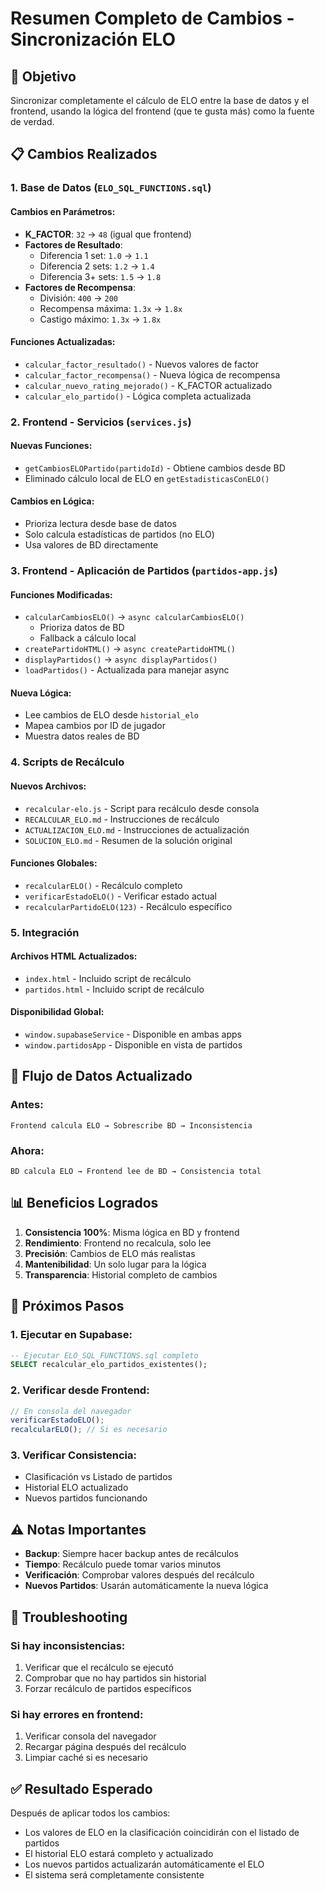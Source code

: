 # Resumen Completo de Cambios - Sincronización ELO

## 🎯 Objetivo
Sincronizar completamente el cálculo de ELO entre la base de datos y el frontend, usando la lógica del frontend (que te gusta más) como la fuente de verdad.

## 📋 Cambios Realizados

### 1. **Base de Datos (`ELO_SQL_FUNCTIONS.sql`)**

#### Cambios en Parámetros:
- **K_FACTOR**: `32` → `48` (igual que frontend)
- **Factores de Resultado**:
  - Diferencia 1 set: `1.0` → `1.1`
  - Diferencia 2 sets: `1.2` → `1.4`
  - Diferencia 3+ sets: `1.5` → `1.8`
- **Factores de Recompensa**:
  - División: `400` → `200`
  - Recompensa máxima: `1.3x` → `1.8x`
  - Castigo máximo: `1.3x` → `1.8x`

#### Funciones Actualizadas:
- `calcular_factor_resultado()` - Nuevos valores de factor
- `calcular_factor_recompensa()` - Nueva lógica de recompensa
- `calcular_nuevo_rating_mejorado()` - K_FACTOR actualizado
- `calcular_elo_partido()` - Lógica completa actualizada

### 2. **Frontend - Servicios (`services.js`)**

#### Nuevas Funciones:
- `getCambiosELOPartido(partidoId)` - Obtiene cambios desde BD
- Eliminado cálculo local de ELO en `getEstadisticasConELO()`

#### Cambios en Lógica:
- Prioriza lectura desde base de datos
- Solo calcula estadísticas de partidos (no ELO)
- Usa valores de BD directamente

### 3. **Frontend - Aplicación de Partidos (`partidos-app.js`)**

#### Funciones Modificadas:
- `calcularCambiosELO()` → `async calcularCambiosELO()`
  - Prioriza datos de BD
  - Fallback a cálculo local
- `createPartidoHTML()` → `async createPartidoHTML()`
- `displayPartidos()` → `async displayPartidos()`
- `loadPartidos()` - Actualizada para manejar async

#### Nueva Lógica:
- Lee cambios de ELO desde `historial_elo`
- Mapea cambios por ID de jugador
- Muestra datos reales de BD

### 4. **Scripts de Recálculo**

#### Nuevos Archivos:
- `recalcular-elo.js` - Script para recálculo desde consola
- `RECALCULAR_ELO.md` - Instrucciones de recálculo
- `ACTUALIZACION_ELO.md` - Instrucciones de actualización
- `SOLUCION_ELO.md` - Resumen de la solución original

#### Funciones Globales:
- `recalcularELO()` - Recálculo completo
- `verificarEstadoELO()` - Verificar estado actual
- `recalcularPartidoELO(123)` - Recálculo específico

### 5. **Integración**

#### Archivos HTML Actualizados:
- `index.html` - Incluido script de recálculo
- `partidos.html` - Incluido script de recálculo

#### Disponibilidad Global:
- `window.supabaseService` - Disponible en ambas apps
- `window.partidosApp` - Disponible en vista de partidos

## 🔄 Flujo de Datos Actualizado

### Antes:
```
Frontend calcula ELO → Sobrescribe BD → Inconsistencia
```

### Ahora:
```
BD calcula ELO → Frontend lee de BD → Consistencia total
```

## 📊 Beneficios Logrados

1. **Consistencia 100%**: Misma lógica en BD y frontend
2. **Rendimiento**: Frontend no recalcula, solo lee
3. **Precisión**: Cambios de ELO más realistas
4. **Mantenibilidad**: Un solo lugar para la lógica
5. **Transparencia**: Historial completo de cambios

## 🚀 Próximos Pasos

### 1. Ejecutar en Supabase:
```sql
-- Ejecutar ELO_SQL_FUNCTIONS.sql completo
SELECT recalcular_elo_partidos_existentes();
```

### 2. Verificar desde Frontend:
```javascript
// En consola del navegador
verificarEstadoELO();
recalcularELO(); // Si es necesario
```

### 3. Verificar Consistencia:
- Clasificación vs Listado de partidos
- Historial ELO actualizado
- Nuevos partidos funcionando

## ⚠️ Notas Importantes

- **Backup**: Siempre hacer backup antes de recálculos
- **Tiempo**: Recálculo puede tomar varios minutos
- **Verificación**: Comprobar valores después del recálculo
- **Nuevos Partidos**: Usarán automáticamente la nueva lógica

## 🔧 Troubleshooting

### Si hay inconsistencias:
1. Verificar que el recálculo se ejecutó
2. Comprobar que no hay partidos sin historial
3. Forzar recálculo de partidos específicos

### Si hay errores en frontend:
1. Verificar consola del navegador
2. Recargar página después del recálculo
3. Limpiar caché si es necesario

## ✅ Resultado Esperado

Después de aplicar todos los cambios:
- Los valores de ELO en la clasificación coincidirán con el listado de partidos
- El historial ELO estará completo y actualizado
- Los nuevos partidos actualizarán automáticamente el ELO
- El sistema será completamente consistente 